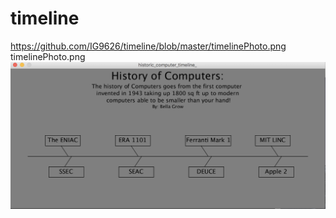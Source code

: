 # timeline
https://github.com/IG9626/timeline/blob/master/timelinePhoto.png
timelinePhoto.png
![alt text](https://github.com/IG9626/timeline/blob/master/timelinePhoto.png "timelinePhoto")
